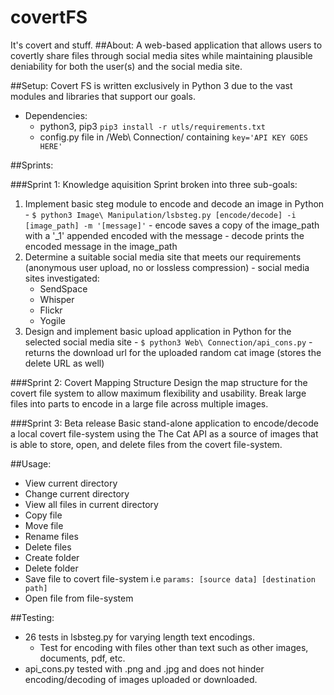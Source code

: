 # covertFS
It's covert and stuff. 
##About: 
  A web-based application that allows users to covertly share files through social media sites while maintaining plausible deniability for both the user(s) and the social media site. 

##Setup: 
  Covert FS is written exclusively in Python 3 due to the vast modules and libraries that support our goals. 
  
  - Dependencies:
    - python3, pip3 `pip3 install -r utls/requirements.txt`
    - config.py file in /Web\ Connection/ containing `key='API KEY GOES HERE'`


##Sprints: 

###Sprint 1: Knowledge aquisition
Sprint broken into three sub-goals: 
  1. Implement basic steg module to encode and decode an image in Python 
    - `$ python3 Image\ Manipulation/lsbsteg.py [encode/decode] -i [image_path] -m '[message]'`
    - encode saves a copy of the image_path with a '_1' appended encoded with the message
    - decode prints the encoded message in the image_path
  2. Determine a suitable social media site that meets our requirements (anonymous user upload, no or lossless compression)
    - social media sites investigated:
      - SendSpace
      - Whisper
      - Flickr
      - Yogile
  3. Design and implement basic upload application in Python for the selected social media site 
    - `$ python3 Web\ Connection/api_cons.py`
    - returns the download url for the uploaded random cat image (stores the delete URL as well)

###Sprint 2: Covert Mapping Structure
  Design the map structure for the covert file system to allow maximum flexibility and usability. Break large files into parts to encode in a large file across multiple images. 

###Sprint 3: Beta release
  Basic stand-alone application to encode/decode a local covert file-system using the The Cat API as a source of images that is able to store, open, and delete files from the covert file-system. 

##Usage: 
  - View current directory
  - Change current directory
  - View all files in current directory
  - Copy file
  - Move file
  - Rename files
  - Delete files
  - Create folder
  - Delete folder
  - Save file to covert file-system i.e `params: [source data] [destination path]`
  - Open file from file-system

##Testing:
  - 26 tests in lsbsteg.py for varying length text encodings. 
    - Test for encoding with files other than text such as other images, documents, pdf, etc.
  - api_cons.py tested with .png and .jpg and does not hinder encoding/decoding of images uploaded or downloaded. 
